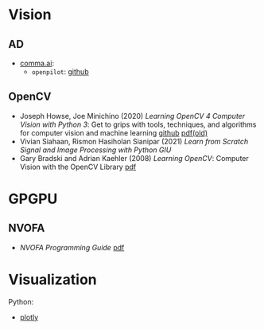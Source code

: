# Vision

## AD

- [comma.ai](https://www.comma.ai/):
  - `openpilot`: [github](https://github.com/commaai/openpilot)

## OpenCV

- Joseph Howse, Joe Minichino
  (2020) *Learning OpenCV 4 Computer Vision with Python 3*: Get to grips with tools, techniques, and algorithms for computer vision and machine learning
  [github](https://github.com/PacktPublishing/Learning-OpenCV-4-Computer-Vision-with-Python-Third-Edition)
  [pdf(old)](https://repository.unikom.ac.id/67052/1/Learning%20OpenCV%203%20Computer%20Vision%20with%20Python%20%28%20PDFDrive.com%20%29.pdf)
- Vivian Siahaan, Rismon Hasiholan Sianipar
  (2021) *Learn from Scratch Signal and Image Processing with Python GIU*
- Gary Bradski and Adrian Kaehler
  (2008) *Learning OpenCV*: Computer Vision with the OpenCV Library
  [pdf](https://www.bogotobogo.com/cplusplus/files/OReilly%20Learning%20OpenCV.pdf)
<!-- - Bhaumik Vaidya (2018) Hands-On GPU-Accelerated Computer Vision with OpenCV and CUDA: Effective Techniques for Processing Complex Image Data in Real Time Using GPUs
  [github](https://github.com/PacktPublishing/Hands-On-GPU-Accelerated-Computer-Vision-with-OpenCV-and-CUDA)
- OpenCV 4 for Secret Agents
  [github](https://github.com/PacktPublishing/OpenCV-4-for-Secret-Agents-Second-Edition) -->

# GPGPU

## NVOFA

- *NVOFA Programming Guide*
  [pdf](https://docs.nvidia.com/video-technologies/optical-flow-sdk/pdf/NVOFA_Programming_Guide.pdf)

# Visualization

Python:
- [plotly](https://plotly.com/python/imshow/)

